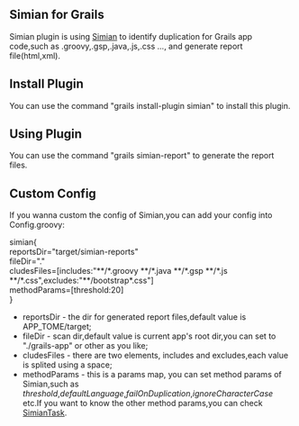 ## Simian for Grails ##

Simian plugin is using <a href="http://www.harukizaemon.com/simian/">Simian</a> to identify duplication for Grails app code,such as .groovy,.gsp,.java,.js,.css ..., and generate report file(html,xml).

## Install Plugin ##

You can use the command "grails install-plugin simian" to install this plugin.

## Using Plugin ##

You can use the command "grails simian-report" to generate the report files.

## Custom Config ##

If you wanna custom the config of Simian,you can add your config into Config.groovy:

simian{<br>
    reportsDir="target/simian-reports"<br>
    fileDir="."<br>
    cludesFiles=[includes:"\*\*/\*.groovy \*\*/\*.java \*\*/\*.gsp \*\*/\*.js \*\*/\*.css",excludes:"\*\*/bootstrap\*.css"]<br>
    methodParams=[threshold:20]<br>
}

   * reportsDir - the dir for generated report files,default value is APP_TOME/target;
   * fileDir - scan dir,default value is current app's root dir,you can set to "./grails-app" or other as you like;
   * cludesFiles - there are two elements, includes and excludes,each value is splited using a space;
   * methodParams - this is a params map, you can set method params of Simian,such as <i>threshold</i>,<i>defaultLanguage</i>,<i>failOnDuplication</i>,<i>ignoreCharacterCase</i> etc.If you want to know the other method params,you can check <a href="http://www.harukizaemon.com/simian/javadoc/com/harukizaemon/simian/SimianTask.html">SimianTask</a>.

